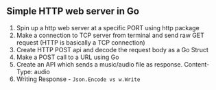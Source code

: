 ## Simple HTTP web server in Go

1. Spin up a http web server at a specific PORT using http package
2. Make a connection to TCP server from terminal and send raw GET request (HTTP is basically a TCP connection)
3. Create HTTP POST api and decode the request body as a Go Struct
4. Make a POST call to a URL using Go
5. Create an API which sends a music/audio file as response. Content-Type: audio
6. Writing Response - `Json.Encode vs w.Write`
